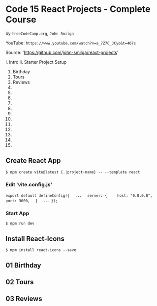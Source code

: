 # Code 15 React Projects - Complete Course

by `freeCodeCamp.org`, `John Smilga`

YouTube: `https://www.youtube.com/watch?v=a_7Z7C_JCyo&t=467s`

Source: 'https://github.com/john-smilga/react-projects'

i. Intro
ii. Starter Project Setup
01. Birthday
02. Tours
03. Reviews
04.
05.
06.
07.
08.
09.
10.
11.
12.
13.
14.
15.


## Create React App

`$ npm create vite@latest {.|project-name} -- --template react`

### Edit 'vite.config.js'

`export default defineConfig({`
`  ...`
`  server: {`
`    host: "0.0.0.0",`
`    port: 3000,`
`  }`
`  ...`
`});`

### Start App

`$ npm run dev`

## Install React-Icons

`$ npm install react-icons --save`

## 01 Birthday

## 02 Tours

## 03 Reviews

